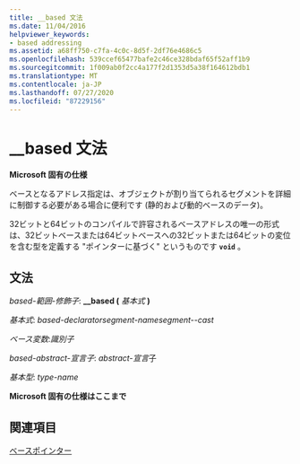 ```yaml
---
title: __based 文法
ms.date: 11/04/2016
helpviewer_keywords:
- based addressing
ms.assetid: a68ff750-c7fa-4c0c-8d5f-2df76e4686c5
ms.openlocfilehash: 539ccef65477bafe2c46ce328bdaf65f52aff1b9
ms.sourcegitcommit: 1f009ab0f2cc4a177f2d1353d5a38f164612bdb1
ms.translationtype: MT
ms.contentlocale: ja-JP
ms.lasthandoff: 07/27/2020
ms.locfileid: "87229156"
---
```

# <a name="__based-grammar"></a>__based 文法

**Microsoft 固有の仕様**

ベースとなるアドレス指定は、オブジェクトが割り当てられるセグメントを詳細に制御する必要がある場合に便利です (静的および動的ベースのデータ)。

32ビットと64ビットのコンパイルで許容されるベースアドレスの唯一の形式は、32ビットベースまたは64ビットベースへの32ビットまたは64ビットの変位を含む型を定義する "ポインターに基づく" というものです **`void`** 。

## <a name="grammar"></a>文法

*based-範囲-修飾子*: **__based (**  *基本式*  **)**

*基本式*: *based-declaratorsegment-namesegment--cast*

*ベース変数*:*識別子*

*based-abstract-宣言子*: *abstract-宣言*子

*基本型*: *type-name*

**Microsoft 固有の仕様はここまで**

## <a name="see-also"></a>関連項目

[ベースポインター](../cpp/based-pointers-cpp.md)
